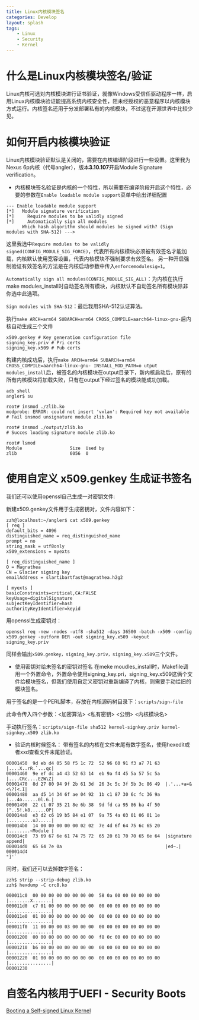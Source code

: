 ```yaml
---
title: Linux内核模块签名
categories: Develop
layout: splash
tags:
    - Linux
    - Security
    - Kernel
---
```


# 什么是Linux内核模块签名/验证

Linux内核可选对内核模块进行证书验证，就像Windows受信任驱动程序一样，启用Linux内核模块验证能提高系统内核安全性，阻未经授权的恶意程序以内核模块方式运行。内核签名还用于分发部署私有的内核模块，不过这在开源世界中比较少见。

# 如何开启内核模块验证

Linux内核模块验证默认是关闭的，需要在内核编译阶段进行一些设置。这里我为Nexus 6p内核（代号angler），版本**3.10.107**开启Module Signature verification。
  
  - 内核模块签名验证是内核的一个特性，所以需要在编译阶段开启这个特性，必要的参数在`Enable loadable module support`菜单中给出详细配置
  ```
  --- Enable loadable module support
  [*]   Module signature verification
  [*]     Require modules to be validly signed
  [*]     Automatically sign all modules
        Which hash algorithm should modules be signed with? (Sign modules with SHA-512) --->
  ```
这里我选中`Require modules to be validly signed(CONFIG_MODULE_SIG_FORCE)`，代表所有内核模块必须被有效签名才能加载，内核默认使用宽容设置，代表内核模块不强制要求有效签名。
另一种开启强制验证有效签名的方法是在内核启动参数中传入`enforcemodulesig=1`。

`Automatically sign all modules(CONFIG_MODULE_SIG_ALL)`：为内核在执行make modules\_install时自动签名所有模块，内核默认不自动签名所有模块除非你选中此选项。

`Sign modules with SHA-512`：最后我用SHA-512认证算法。

执行`make ARCH=arm64 SUBARCH=arm64 CROSS_COMPILE=aarch64-linux-gnu-`后内核自动生成三个文件

```
x509.genkey # Key generation configuration file
signing_key.priv # Pri certs
signing_key.x509 # Pub certs
```

构建内核成功后，执行`make ARCH=arm64 SUBARCH=arm64 CROSS_COMPILE=aarch64-linux-gnu- INSTALL_MOD_PATH=o
utput modules_install`后，被签名的内核模块在output目录下，新内核启动后，原有的所有内核模块将加载失败，只有在output下经过签名的模块能成功加载。

```
adb shell 
angler$ su

root# insmod ./zlib.ko
modprobe: ERROR: could not insert 'vxlan': Required key not available 
# Fail insmod unsignature module zlib.ko

root# insmod ./output/zlib.ko 
# Succes loading signature module zlib.ko

root# lsmod
Module                  Size  Used by
zlib                    6056  0
```

# 使用自定义 x509.genkey 生成证书签名

我们还可以使用openssl自己生成一对密钥文件:

新建x509.genkey文件用于生成密钥对，文件内容如下：

```
zzh@localhost:~/angler$ cat x509.genkey
[ req ]
default_bits = 4096
distinguished_name = req_distinguished_name
prompt = no
string_mask = utf8only
x509_extensions = myexts

[ req_distinguished_name ]
O = Magrathea
CN = Glacier signing key
emailAddress = slartibartfast@magrathea.h2g2

[ myexts ]
basicConstraints=critical,CA:FALSE
keyUsage=digitalSignature
subjectKeyIdentifier=hash
authorityKeyIdentifier=keyid
```

用openssl生成密钥对：

`openssl req -new -nodes -utf8 -sha512 -days 36500 -batch -x509 -config x509.genkey -outform DER -out signing_key.x509 -keyout signing_key.priv`

同样会输出`x509.genkey，signing_key.priv，signing_key.x509`三个文件。

  - 使用密钥对给未签名的密钥对签名
  在meke moudles\_install时，Makefile调用一个外置命令，外置命令使用signing\_key.pri，signing\_key.x509这俩个文件给模块签名，但我们使用自定义密钥对重新编译了内核，则需要手动给旧的模块签名。

  用于签名的是一个PERL脚本，存放在内核源码树目录下：`scripts/sign-file`
  
  此命令传入四个参数：<加密算法> <私有密钥> <公钥> <内核模块名>
  
  手动执行签名：`scripts/sign-file sha512 kernel-signkey.priv kernel-signkey.x509 zlib.ko`

  - 验证内核时候签名：
  带有签名的内核在文件末尾有数字签名，使用hexedit或者xxd查看文件末尾验证。
  
  ```
  00001450  9d eb d4 05 58 f5 1c 72  52 96 60 91 f3 a7 71 63  |....X..rR.`...qc|
  00001460  9e ef dc a4 43 52 63 14  eb 9a f4 45 5a 57 5c 5a  |....CRc....EZW\Z|
  00001470  8d 27 80 94 9f 2b 61 3d  26 3c 5c 3f 5b 3c 86 49  |.'...+a=&<\?[<.I|
  00001480  aa d5 14 34 6f ae 04 92  1b c1 87 30 6c fc 36 9a  |...4o......0l.6.|
  00001490  22 c1 07 35 21 8e 6b 38  9d fd ca 95 86 ba 4f 50  |"..5!.k8......OP|
  000014a0  e3 d2 c6 19 b5 84 e1 07  9a 75 4a 03 01 06 01 1e  |.........uJ.....|
  000014b0  14 00 00 00 00 00 02 02  7e 4d 6f 64 75 6c 65 20  |........~Module |
  000014c0  73 69 67 6e 61 74 75 72  65 20 61 70 70 65 6e 64  |signature append|
  000014d0  65 64 7e 0a                                       |ed~.|
  000014d4
  "]'`
  ```

  同时，我们还可以去掉数字签名：
  
  ```
  zzh$ strip --strip-debug zlib.ko
  zzh$ hexdump -C crc8.ko
  
  000011c0  00 00 00 00 00 00 00 00  58 0a 00 00 00 00 00 00  |........X.......|
  000011d0  c7 01 00 00 00 00 00 00  00 00 00 00 00 00 00 00  |................|
  000011e0  01 00 00 00 00 00 00 00  00 00 00 00 00 00 00 00  |................|
  000011f0  11 00 00 00 03 00 00 00  00 00 00 00 00 00 00 00  |................|
  00001200  00 00 00 00 00 00 00 00  f8 0c 00 00 00 00 00 00  |................|
  00001210  b6 00 00 00 00 00 00 00  00 00 00 00 00 00 00 00  |................|
  00001220  01 00 00 00 00 00 00 00  00 00 00 00 00 00 00 00  |................|
  00001230
  ```

# 自签名内核用于UEFI - Security Boots
  [Booting a Self-signed Linux Kernel](http://www.kroah.com/log/blog/2013/09/02/booting-a-self-signed-linux-kernel/)
